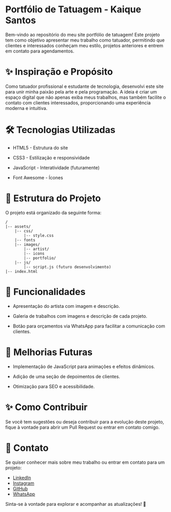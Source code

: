 # Portfólio de Tatuagem - Kaique Santos
Bem-vindo ao repositório do meu site portfólio de tatuagem! Este projeto tem como objetivo apresentar meu trabalho como tatuador, permitindo que clientes e interessados conheçam meu estilo, projetos anteriores e entrem em contato para agendamentos.

# ✨ Inspiração e Propósito

Como tatuador profissional e estudante de tecnologia, desenvolvi este site para unir minha paixão pela arte e pela programação. A ideia é criar um espaço digital que não apenas exiba meus trabalhos, mas também facilite o contato com clientes interessados, proporcionando uma experiência moderna e intuitiva.

# 🛠 Tecnologias Utilizadas

- HTML5 - Estrutura do site

- CSS3 - Estilização e responsividade

- JavaScript - Interatividade (futuramente)

- Font Awesome - Ícones

# 🔄 Estrutura do Projeto

O projeto está organizado da seguinte forma:

```
/
|-- assets/
    |-- css/
        |-- style.css
    |-- fonts
    |-- images/
        |-- artist/
        |-- icons
        |-- portfolio/
    |-- js/
        |-- script.js (futuro desenvolvimento)
|-- index.html 
```


# 📝 Funcionalidades

- Apresentação do artista com imagem e descrição.

- Galeria de trabalhos com imagens e descrição de cada projeto.

- Botão para orçamentos via WhatsApp para facilitar a comunicação com clientes.

# 🚀 Melhorias Futuras

- Implementação de JavaScript para animações e efeitos dinâmicos.

- Adição de uma seção de depoimentos de clientes.

- Otimização para SEO e acessibilidade.

# ✨ Como Contribuir

Se você tem sugestões ou deseja contribuir para a evolução deste projeto, fique à vontade para abrir um Pull Request ou entrar em contato comigo.

# 📍 Contato

Se quiser conhecer mais sobre meu trabalho ou entrar em contato para um projeto:

- [LinkedIn](https://www.linkedin.com/in/kaiquegsantos)
- [Instagram](https://www.instagram.com/kaiq_sotnas)
- [GitHub](https://github.com/kaiqueSantosGit)
- [WhatsApp](https://wa.me/5511945520244?text=Olá!%20Gostaria%20de%20saber%20mais%20sobre%20seu%20trabalho.)

Sinta-se à vontade para explorar e acompanhar as atualizações! 🌟
